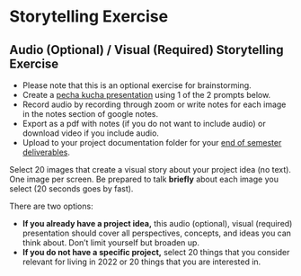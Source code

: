 # Storytelling Exercise

## Audio (Optional) / Visual (Required) Storytelling Exercise

* Please note that this is an optional exercise for brainstorming.
* Create a [pecha kucha presentation](../critiques-demos-presentations-and-exhibition/pecha\_kucha.md) using 1 of the 2 prompts below.
* Record audio by recording through zoom or write notes for each image in the notes section of google notes.
* Export as a pdf with notes (if you do not want to include audio) or download video if you include audio.&#x20;
* Upload to your project documentation folder for your [end of semester deliverables](../end\_of\_semester\_deliverables/).

Select 20 images that create a visual story about your project idea (no text). One image per screen. Be prepared to talk **briefly** about each image you select (20 seconds goes by fast).

There are two options:

* **If you already have a project idea,** this audio (optional), visual (required) presentation should cover all perspectives, concepts, and ideas you can think about. Don’t limit yourself but broaden up.
* **If you do not have a specific project,** select 20 things that you consider relevant for living in 2022 or 20 things that you are interested in.
